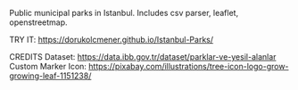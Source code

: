 Public municipal parks in Istanbul. Includes csv parser, leaflet, openstreetmap.

TRY IT: https://dorukolcmener.github.io/Istanbul-Parks/

CREDITS
Dataset: https://data.ibb.gov.tr/dataset/parklar-ve-yesil-alanlar
Custom Marker Icon: https://pixabay.com/illustrations/tree-icon-logo-grow-growing-leaf-1151238/


